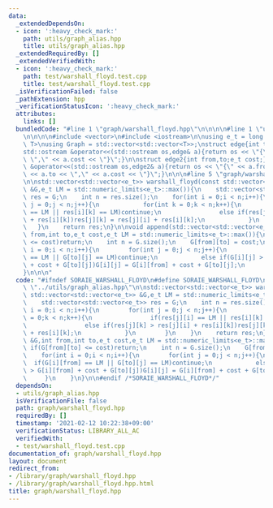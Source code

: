 ```yaml
---
data:
  _extendedDependsOn:
  - icon: ':heavy_check_mark:'
    path: utils/graph_alias.hpp
    title: utils/graph_alias.hpp
  _extendedRequiredBy: []
  _extendedVerifiedWith:
  - icon: ':heavy_check_mark:'
    path: test/warshall_floyd.test.cpp
    title: test/warshall_floyd.test.cpp
  _isVerificationFailed: false
  _pathExtension: hpp
  _verificationStatusIcon: ':heavy_check_mark:'
  attributes:
    links: []
  bundledCode: "#line 1 \"graph/warshall_floyd.hpp\"\n\n\n\n#line 1 \"utils/graph_alias.hpp\"\
    \n\n\n\n#include <vector>\n#include <iostream>\n\nusing e_t = long long;\ntemplate<class\
    \ T>\nusing Graph = std::vector<std::vector<T>>;\nstruct edge{int to;e_t cost;};\n\
    std::ostream &operator<<(std::ostream os,edge& a){return os << \"{\" << a.to <<\
    \ \",\" << a.cost << \"}\";}\n\nstruct edge2{int from,to;e_t cost;};\nstd::ostream\
    \ &operator<<(std::ostream os,edge2& a){return os << \"{\" << a.from << \"->\"\
    \ << a.to << \",\" << a.cost << \"}\";}\n\n\n#line 5 \"graph/warshall_floyd.hpp\"\
    \n\nstd::vector<std::vector<e_t>> warshall_floyd(const std::vector<std::vector<e_t>>\
    \ &G,e_t LM = std::numeric_limits<e_t>::max()){\n    std::vector<std::vector<e_t>>\
    \ res = G;\n    int n = res.size();\n    for(int i = 0;i < n;i++){\n        for(int\
    \ j = 0;j < n;j++){\n            for(int k = 0;k < n;k++){\n                if(res[j][i]\
    \ == LM || res[i][k] == LM)continue;\n                else if(res[j][k] > res[j][i]\
    \ + res[i][k])res[j][k] = res[j][i] + res[i][k];\n            }\n        }\n \
    \   }\n    return res;\n}\n\nvoid append(std::vector<std::vector<e_t>> &G,int\
    \ from,int to,e_t cost,e_t LM = std::numeric_limits<e_t>::max()){\n    if(G[from][to]\
    \ <= cost)return;\n    int n = G.size();\n    G[from][to] = cost;\n    for(int\
    \ i = 0;i < n;i++){\n        for(int j = 0;j < n;j++){\n            if(G[i][from]\
    \ == LM || G[to][j] == LM)continue;\n            else if(G[i][j] > G[i][from]\
    \ + cost + G[to][j])G[i][j] = G[i][from] + cost + G[to][j];\n        }\n    }\n\
    }\n\n\n"
  code: "#ifndef SORAIE_WARSHALL_FLOYD\n#define SORAIE_WARSHALL_FLOYD\n\n#include\
    \ \"../utils/graph_alias.hpp\"\n\nstd::vector<std::vector<e_t>> warshall_floyd(const\
    \ std::vector<std::vector<e_t>> &G,e_t LM = std::numeric_limits<e_t>::max()){\n\
    \    std::vector<std::vector<e_t>> res = G;\n    int n = res.size();\n    for(int\
    \ i = 0;i < n;i++){\n        for(int j = 0;j < n;j++){\n            for(int k\
    \ = 0;k < n;k++){\n                if(res[j][i] == LM || res[i][k] == LM)continue;\n\
    \                else if(res[j][k] > res[j][i] + res[i][k])res[j][k] = res[j][i]\
    \ + res[i][k];\n            }\n        }\n    }\n    return res;\n}\n\nvoid append(std::vector<std::vector<e_t>>\
    \ &G,int from,int to,e_t cost,e_t LM = std::numeric_limits<e_t>::max()){\n   \
    \ if(G[from][to] <= cost)return;\n    int n = G.size();\n    G[from][to] = cost;\n\
    \    for(int i = 0;i < n;i++){\n        for(int j = 0;j < n;j++){\n          \
    \  if(G[i][from] == LM || G[to][j] == LM)continue;\n            else if(G[i][j]\
    \ > G[i][from] + cost + G[to][j])G[i][j] = G[i][from] + cost + G[to][j];\n   \
    \     }\n    }\n}\n\n#endif /*SORAIE_WARSHALL_FLOYD*/"
  dependsOn:
  - utils/graph_alias.hpp
  isVerificationFile: false
  path: graph/warshall_floyd.hpp
  requiredBy: []
  timestamp: '2021-02-12 10:22:38+09:00'
  verificationStatus: LIBRARY_ALL_AC
  verifiedWith:
  - test/warshall_floyd.test.cpp
documentation_of: graph/warshall_floyd.hpp
layout: document
redirect_from:
- /library/graph/warshall_floyd.hpp
- /library/graph/warshall_floyd.hpp.html
title: graph/warshall_floyd.hpp
---
```

